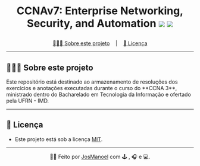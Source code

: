 <h1 align = "center">
  CCNAv7: Enterprise Networking, Security, and Automation
    <img src="https://img.shields.io/github/last-commit/Arco-de-Treinamento/CCNA3-2024.1-BTI-UFRN">
    <img src="https://img.shields.io/github/license/Arco-de-Treinamento/CCNA3-2024.1-BTI-UFRN">
  </p>
</h1>

<p align ="center">
<a href= "#sobre-este-projeto">👨🏻‍💻 Sobre este projeto</a> &nbsp;&nbsp;&nbsp;|&nbsp;&nbsp;&nbsp;
<a href="#licenca">📝 Licença</a>
</p>

<hr>

<h2 id = "sobre-este-projeto">👨🏻‍💻 Sobre este projeto</h2>
Este repositório está destinado ao armazenamento de resoluções dos exercícios e anotações executadas durante o curso do **CCNA 3**, ministrado dentro do Bacharelado em Tecnologia da Informação e ofertado pela UFRN - IMD.
<hr>


<h2 id="licenca">📝 Licença</h2>

- Este projeto está sob a licença [MIT](https://github.com/Arco-de-Treinamento/CCNA3-2024.1-BTI-UFRN/blob/main/LICENSE).

<hr>

<div align = "center">
  
  👋🏾 Feito por [JosManoel](https://github.com/JosManoel) com 🕹️ , 🎧 e 💻.
</div> 
